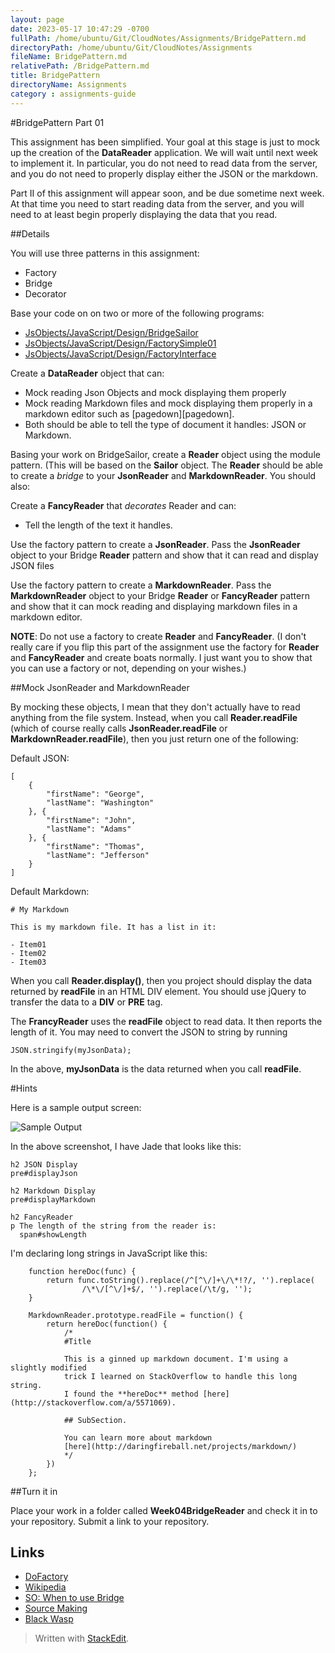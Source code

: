 ```yaml
---
layout: page
date: 2023-05-17 10:47:29 -0700
fullPath: /home/ubuntu/Git/CloudNotes/Assignments/BridgePattern.md
directoryPath: /home/ubuntu/Git/CloudNotes/Assignments
fileName: BridgePattern.md
relativePath: /BridgePattern.md
title: BridgePattern
directoryName: Assignments
category : assignments-guide
---
```


#BridgePattern Part 01

This assignment has been simplified. Your goal at this stage is just to mock up the creation of the **DataReader** application. We will wait until next week to implement it. In particular, you do not need to read data from the server, and you do not need to properly display either the JSON or the markdown. 

Part II of this assignment will appear soon, and be due sometime next week. At that time you need to start reading data from the server, and you will need to at least begin properly displaying the data that you read.

##Details

You will use three patterns in this assignment:

- Factory
- Bridge
- Decorator

Base your code on on two or more of the following programs:

- [JsObjects/JavaScript/Design/BridgeSailor][BridgeSailor]
- [JsObjects/JavaScript/Design/FactorySimple01][FactorySimple]
- [JsObjects/JavaScript/Design/FactoryInterface][FactoryInterface]


[BridgeSailor]: https://github.com/charliecalvert/JsObjects/tree/master/JavaScript/Design/BridgeSailor
[FactoryInterface]: https://github.com/charliecalvert/JsObjects/tree/master/JavaScript/Design/FactoryInterface
[FactorySimple]: https://github.com/charliecalvert/JsObjects/tree/master/JavaScript/Design/FactorySimple01

Create a **DataReader** object that can:

- Mock reading Json Objects and mock displaying them properly
- Mock reading Markdown files and mock displaying them properly in a markdown editor such as [pagedown][pagedown].
- Both should be able to tell the type of document it handles: JSON or Markdown.

Basing your work on BridgeSailor, create a **Reader** object using the module pattern. (This will be based on the **Sailor** object. The  **Reader** should be able to create a *bridge* to your **JsonReader** and **MarkdownReader**. You should also:

Create a **FancyReader** that *decorates* Reader and can:

- Tell the length of the text it handles.

Use the factory pattern to create a **JsonReader**. Pass the **JsonReader** object to your Bridge **Reader** pattern and show that it can read and display JSON files

Use the factory pattern to create a **MarkdownReader**. Pass the **MarkdownReader** object to your Bridge **Reader** or **FancyReader** pattern and show that it can mock reading and displaying markdown files in a markdown editor.

**NOTE**: Do not use a factory to create **Reader** and **FancyReader**. (I don't really care if you flip this part of the assignment use the factory for **Reader** and **FancyReader** and create boats normally. I just want you to show that you can use a factory or not, depending on your wishes.)

##Mock JsonReader and MarkdownReader

By mocking these objects, I mean that they don't actually have to read anything from the file system. Instead, when you call **Reader.readFile** (which of course really calls **JsonReader.readFile** or **MarkdownReader.readFile**), then you just return one of the following:

Default JSON:

    [
    	{
    		"firstName": "George",
    		"lastName": "Washington"
    	}, {
    		"firstName": "John",
    		"lastName": "Adams"
    	}, {
    		"firstName": "Thomas",		
    		"lastName": "Jefferson"
    	}
    ]

Default Markdown:

    # My Markdown
    
    This is my markdown file. It has a list in it:
    
    - Item01
    - Item02
    - Item03

When you call **Reader.display()**, then you project should display the data returned by **readFile** in an HTML DIV element. You should use jQuery to transfer the data to a **DIV** or **PRE** tag.

The **FrancyReader** uses the **readFile** object to read data. It then reports the length of it. You may need to convert the JSON to string by running

    JSON.stringify(myJsonData);

In the above, **myJsonData** is the data returned when you call **readFile**.

#Hints
    
Here is a sample output screen:

![Sample Output](http://elvenware.com/charlie/books/CloudNotes/Images/BridgePattern05.png)

In the above screenshot, I have Jade that looks like this:

    h2 JSON Display
    pre#displayJson
    
    h2 Markdown Display
    pre#displayMarkdown
    
    h2 FancyReader
    p The length of the string from the reader is: 
      span#showLength


I'm declaring long strings in JavaScript like this:

		function hereDoc(func) {
			return func.toString().replace(/^[^\/]+\/\*!?/, '').replace(
					/\*\/[^\/]+$/, '').replace(/\t/g, '');
		}

		MarkdownReader.prototype.readFile = function() {
			return hereDoc(function() {
				/*
				#Title
				
				This is a ginned up markdown document. I'm using a slightly modified
				trick I learned on StackOverflow to handle this long string.
				I found the **hereDoc** method [here](http://stackoverflow.com/a/5571069). 
				
				## SubSection.
				
				You can learn more about markdown
				[here](http://daringfireball.net/projects/markdown/)
				*/
			})
		};


##Turn it in

Place your work in a folder called **Week04BridgeReader** and check it in to your repository. Submit a link to your repository.

## Links

- [DoFactory](http://www.dofactory.com/javascript-patterns.aspx)
- [Wikipedia](http://en.wikipedia.org/wiki/Bridge_pattern)
- [SO: When to use Bridge](http://stackoverflow.com/questions/319728/when-do-you-use-the-bridge-pattern)
- [Source Making](http://sourcemaking.com/design_patterns/bridge)
- [Black Wasp](http://www.blackwasp.co.uk/Bridge.aspx)

> Written with [StackEdit](https://stackedit.io/).